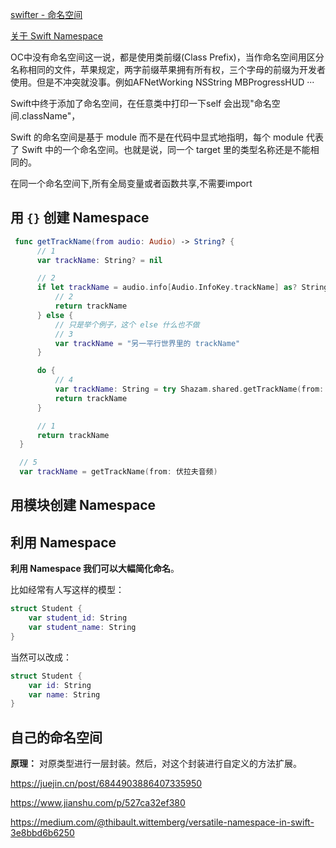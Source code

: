 [swifter - 命名空间](https://swifter.tips/namespace/)

[关于 Swift Namespace](https://zhuanlan.zhihu.com/p/133786679)





OC中没有命名空间这一说，都是使用类前缀(Class Prefix)，当作命名空间用区分名称相同的文件，苹果规定，两字前缀苹果拥有所有权，三个字母的前缀为开发者使用。但是不冲突就没事。例如AFNetWorking NSString MBProgressHUD ···

Swift中终于添加了命名空间，在任意类中打印一下self 会出现"命名空间.className"，

Swift 的命名空间是基于 module 而不是在代码中显式地指明，每个 module 代表了 Swift 中的一个命名空间。也就是说，同一个 target 里的类型名称还是不能相同的。

在同一个命名空间下,所有全局变量或者函数共享,不需要import





## 用 `{}` 创建 Namespace

```swift
 func getTrackName(from audio: Audio) -> String? {
      // 1
      var trackName: String? = nil

      // 2
      if let trackName = audio.info[Audio.InfoKey.trackName] as? String {
          // 2
          return trackName
      } else {
          // 只是举个例子，这个 else 什么也不做
          // 3
          var trackName = "另一平行世界里的 trackName"
      }

      do {
          // 4
          var trackName: String = try Shazam.shared.getTrackName(from: audio)
          return trackName
      }

      // 1
      return trackName
  }

  // 5
  var trackName = getTrackName(from: 伏拉夫音频)
```



## 用模块创建 Namespace





## 利用 Namespace

**利用 Namespace 我们可以大幅简化命名**。

比如经常有人写这样的模型：

```swift
struct Student {
    var student_id: String
    var student_name: String
}
```

当然可以改成：

```swift
struct Student {
    var id: String
    var name: String
}
```



## 自己的命名空间

**原理：** 对原类型进行一层封装。然后，对这个封装进行自定义的方法扩展。

https://juejin.cn/post/6844903886407335950

https://www.jianshu.com/p/527ca32ef380

https://medium.com/@thibault.wittemberg/versatile-namespace-in-swift-3e8bbd6b6250
